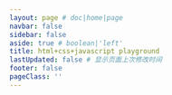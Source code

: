 ```yaml
---
layout: page # doc|home|page
navbar: false
sidebar: false
aside: true # boolean|'left'
title: html+css+javascript playground
lastUpdated: false # 显示页面上次修改时间
footer: false
pageClass: ''
---
```



<script>
import { defineAsyncComponent } from 'vue'

export default {
    components: {
    }
}
</script>
<ClientOnly>
    <JsPlayground />
</ClientOnly>